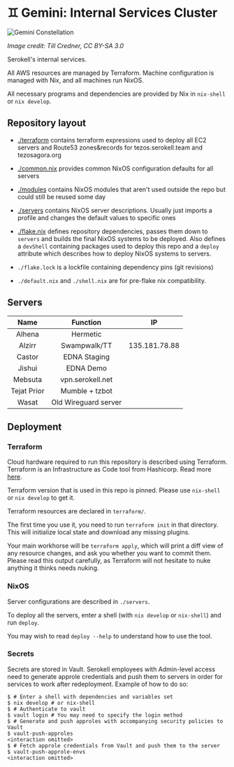 # ♊ Gemini: Internal Services Cluster

![Gemini Constellation](https://upload.wikimedia.org/wikipedia/commons/d/d1/GeminiCC.jpg)

_Image credit: Till Credner, CC BY-SA 3.0_

Serokell's internal services.

All AWS resources are managed by Terraform. Machine configuration is managed
with Nix, and all machines run NixOS.

All necessary programs and dependencies are provided by Nix in `nix-shell` or `nix develop`.

## Repository layout

- [./terraform](./terraform) contains terraform expressions used to deploy
  all EC2 servers and Route53 zones&records for tezos.serokell.team and tezosagora.org

- [./common.nix](./common.nix) provides common NixOS configuration defaults
  for all servers

- [./modules](./modules) contains NixOS modules that aren't used outside
  the repo but could still be reused some day

- [./servers](./servers) contains NixOS server descriptions. Usually just
  imports a profile and changes the default values to specific ones

- [./flake.nix](./flake.nix) defines repository dependencies, passes them
  down to `servers` and builds the final NixOS systems to be deployed. Also
  defines a `devShell` containing packages used to deploy this repo and a
  `deploy` attribute which describes how to deploy NixOS systems to servers.

- `./flake.lock` is a lockfile containing dependency pins (git revisions)
- `./default.nix` and `./shell.nix` are for pre-flake nix compatibility.

## Servers

| Name        | Function              | IP            |
| :---------: | :-------------------: | :-----------: |
| Alhena      | Hermetic              |               |
| Alzirr      | Swampwalk/TT          | 135.181.78.88 |
| Castor      | EDNA Staging          |               |
| Jishui      | EDNA Demo             |               |
| Mebsuta     | vpn.serokell.net      |               |
| Tejat Prior | Mumble + tzbot        |               |
| Wasat       | Old Wireguard server  |               |

<!-- Don't forget to add the servers on https://www.notion.so/serokell/Server-Naming-Scheme-c189819000164fb090377c75e4ce7da6 -->

## Deployment

### Terraform

Cloud hardware required to run this repository is described using Terraform.
Terraform is an Infrastructure as Code tool from Hashicorp. Read more [here](https://www.terraform.io/).

Terraform version that is used in this repo is pinned. Please use `nix-shell`
or `nix develop` to get it.

Terraform resources are declared in `terraform/`.

The first time you use it, you need to run `terraform init` in that directory.
This will initialize local state and download any missing plugins.

Your main workhorse will be `terraform apply`, which will print a diff view of
any resource changes, and ask you whether you want to commit them. Please read
this output carefully, as Terraform will not hesitate to nuke anything it thinks
needs nuking.

### NixOS

Server configurations are described in `./servers`.

To deploy all the servers, enter a shell (with `nix develop` or `nix-shell`)
and run `deploy`.

You may wish to read `deploy --help` to understand how to use the tool.

### Secrets

Secrets are stored in Vault. Serokell employees with Admin-level access
need to generate approle credentials and push them to servers in order
for services to work after redeployment. Example of how to do so:

```
$ # Enter a shell with dependencies and variables set
$ nix develop # or nix-shell
$ # Authenticate to vault
$ vault login # You may need to specify the login method
$ # Generate and push approles with accompanying security policies to Vault
$ vault-push-approles
<interaction omitted>
$ # Fetch approle credentials from Vault and push them to the server
$ vault-push-approle-envs
<interaction omitted>
```
